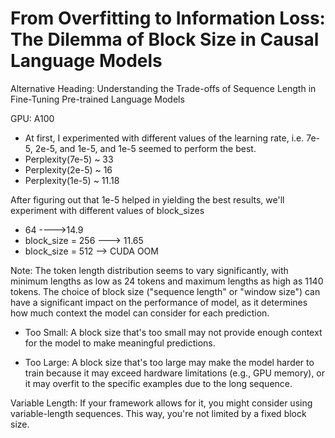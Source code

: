 # From Overfitting to Information Loss: The Dilemma of Block Size in Causal Language Models


Alternative Heading: Understanding the Trade-offs of Sequence Length in Fine-Tuning Pre-trained Language Models


GPU: A100

- At first, I experimented with different values of the learning rate, i.e. 7e-5, 2e-5, and 1e-5, and 1e-5 seemed to perform the best.
- Perplexity(7e-5) ~ 33
- Perplexity(2e-5) ~ 16
- Perplexity(1e-5) ~ 11.18

After figuring out that 1e-5 helped in yielding the best results, we'll experiment with different values of block_sizes


- 64 ---->14.9
- block_size = 256 ---> 11.65
- block_size = 512 --> CUDA OOM




Note: 
The token length distribution seems to vary significantly, with minimum lengths as low as 24 tokens and maximum lengths as high as 1140 tokens. The choice of block size ("sequence length" or "window size") can have a significant impact on the performance of model, as it determines how much context the model can consider for each prediction.

- Too Small: A block size that's too small may not provide enough context for the model to make meaningful predictions.

- Too Large: A block size that's too large may make the model harder to train because it may exceed hardware limitations (e.g., GPU memory), or it may overfit to the specific examples due to the long sequence.

Variable Length: If your framework allows for it, you might consider using variable-length sequences. This way, you're not limited by a fixed block size.
